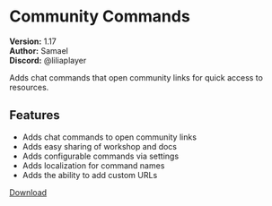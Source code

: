 # Community Commands

**Version:** 1.17  
**Author:** Samael  
**Discord:** @liliaplayer  

Adds chat commands that open community links for quick access to resources.

## Features

- Adds chat commands to open community links
- Adds easy sharing of workshop and docs
- Adds configurable commands via settings
- Adds localization for command names
- Adds the ability to add custom URLs

[Download](https://github.com/LiliaFramework/Modules/raw/refs/heads/gh-pages/communitycommands.zip)

